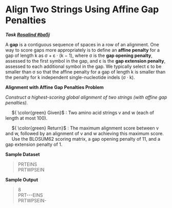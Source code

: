 # Align Two Strings Using Affine Gap Penalties

***Task [Rosalind #ba5j](https://rosalind.info/problems/ba5j/)***

A **gap** is a contiguous sequence of spaces in a row of an alignment. One way to score gaps more appropriately is to define an **affine penalty** for a gap of length k as σ + ε · (k − 1), 
where σ is the **gap opening penalty**, assessed to the first symbol in the gap, and ε is the **gap extension penalty**, assessed to each additional symbol in the gap. We typically select ε 
to be smaller than σ so that the affine penalty for a gap of length k is smaller than the penalty for k independent single-nucleotide indels (σ · k).

**Alignment with Affine Gap Penalties Problem**

*Construct a highest-scoring global alignment of two strings (with affine gap penalties).*

&nbsp;&nbsp;&nbsp;&nbsp; ${ \color{green} Given}$ : Two amino acid strings v and w (each of length at most 100).

&nbsp;&nbsp;&nbsp;&nbsp; ${ \color{green} Return}$ : The maximum alignment score between v and w, followed by an alignment of v and w achieving this maximum score. 
&nbsp;&nbsp;&nbsp;&nbsp; Use the BLOSUM62 scoring matrix, a gap opening penalty of 11, and a gap extension penalty of 1.

**Sample Dataset**

> PRTEINS  
> PRTWPSEIN

**Sample Output**

> 8  
> PRT---EINS  
> PRTWPSEIN-  
